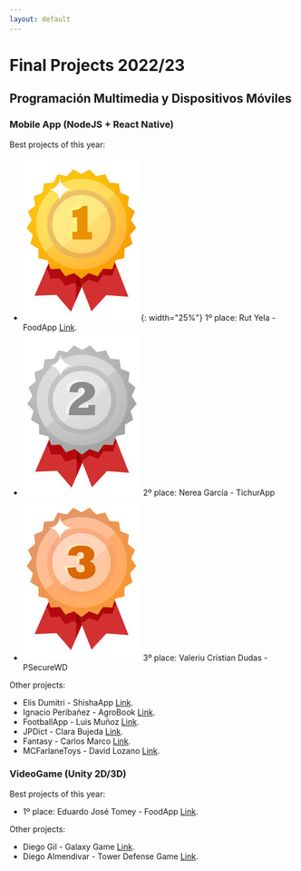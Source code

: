 ```yaml
---
layout: default
---
```


# Final Projects 2022/23
## Programación Multimedia y Dispositivos Móviles


### Mobile App (NodeJS + React Native)
Best projects of this year:
*   ![First place](/assets/img/1place.jpg){: width="25%"} 1º place: Rut Yela - FoodApp [Link](https://www.youtube.com/watch?v=WEpBaJhmlVg).
*   ![Second place](/assets/img/2place.jpg) 2º place: Nerea García - TichurApp 
*   ![Third place](/assets/img/3place.jpg) 3º place: Valeriu Cristian Dudas - PSecureWD

Other projects:
*   Elis Dumitri - ShishaApp [Link](https://youtube.com/shorts/VQBT6S1H8Aw).
*   Ignacio Peribañez - AgroBook [Link](https://youtu.be/h0i2tHZTM5A).
*   FootballApp - Luis Muñoz [Link](https://youtu.be/FrbiJgk7DQo).
*   JPDict - Clara Bujeda [Link](https://youtu.be/basfGkAPy38).
*   Fantasy - Carlos Marco [Link](https://youtu.be/NThdm3q2y1I).
*   MCFarlaneToys - David Lozano [Link](https://youtu.be/c7AWPW1HuGo).


### VideoGame (Unity 2D/3D)
Best projects of this year:
*   1º place: Eduardo José Tomey - FoodApp [Link](https://www.youtube.com/watch?v=WEpBaJhmlVg).

Other projects:
*   Diego Gil - Galaxy Game [Link](https://youtu.be/I-gLCH5NfCM).
*   Diego Almendivar - Tower Defense Game [Link](https://youtu.be/lCFTpXnDNpw).

